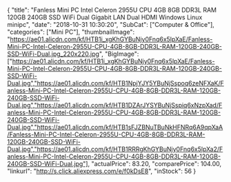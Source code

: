 {
	"title": "Fanless Mini PC Intel Celeron 2955U CPU 4GB 8GB DDR3L RAM 120GB 240GB SSD WiFi Dual Gigabit LAN Dual HDMI Windows Linux minipc",
	"date": "2018-10-31 10:30:20",
	"SubCat": ["Computer & Office"],
	"categories": ["Mini PC"],
	"thumbnailImage": "https://ae01.alicdn.com/kf/HTB1i_xgKhGYBuNjy0Fnq6x5lpXaE/Fanless-Mini-PC-Intel-Celeron-2955U-CPU-4GB-8GB-DDR3L-RAM-120GB-240GB-SSD-WiFi-Dual.jpg_220x220.jpg",
	"BigImage": ["https://ae01.alicdn.com/kf/HTB1i_xgKhGYBuNjy0Fnq6x5lpXaE/Fanless-Mini-PC-Intel-Celeron-2955U-CPU-4GB-8GB-DDR3L-RAM-120GB-240GB-SSD-WiFi-Dual.jpg","https://ae01.alicdn.com/kf/HTB1NpjYJY5YBuNjSspoq6zeNFXaK/Fanless-Mini-PC-Intel-Celeron-2955U-CPU-4GB-8GB-DDR3L-RAM-120GB-240GB-SSD-WiFi-Dual.jpg","https://ae01.alicdn.com/kf/HTB1DZArJYSYBuNjSspiq6xNzpXad/Fanless-Mini-PC-Intel-Celeron-2955U-CPU-4GB-8GB-DDR3L-RAM-120GB-240GB-SSD-WiFi-Dual.jpg","https://ae01.alicdn.com/kf/HTB1sFJZBNuTBuNkHFNRq6A9qpXaA/Fanless-Mini-PC-Intel-Celeron-2955U-CPU-4GB-8GB-DDR3L-RAM-120GB-240GB-SSD-WiFi-Dual.jpg","https://ae01.alicdn.com/kf/HTB1RRRgKhGYBuNjy0Fnq6x5lpXa2/Fanless-Mini-PC-Intel-Celeron-2955U-CPU-4GB-8GB-DDR3L-RAM-120GB-240GB-SSD-WiFi-Dual.jpg"],
	"actualPrice": 83.20,
	"comparePrice": 104.00,
	"linkurl": "http://s.click.aliexpress.com/e/f0kDsE8",
	"inStock": 56
}
